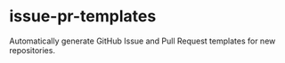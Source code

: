 # issue-pr-templates
Automatically generate GitHub Issue and Pull Request templates for new repositories.
